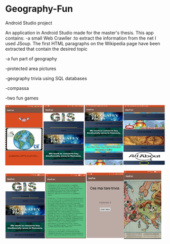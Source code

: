 # Geography-Fun
Android Studio project

An application in Android Studio made for the master's thesis.
This app contains:
-a small Web Crawller :to extract the information from the net I used JSoup. The first HTML paragraphs on the Wikipedia page have been extracted that contain the desired topic

-a fun part of geography

-protected area pictures

-geography trivia using SQL databases

-compassa

-two fun games

![Ecran Splash](https://github.com/Sorin006/Geography-Fun/blob/master/images/ecranSplash.png)

![Activitati](https://github.com/Sorin006/Geography-Fun/blob/master/images/ecran2.png)
